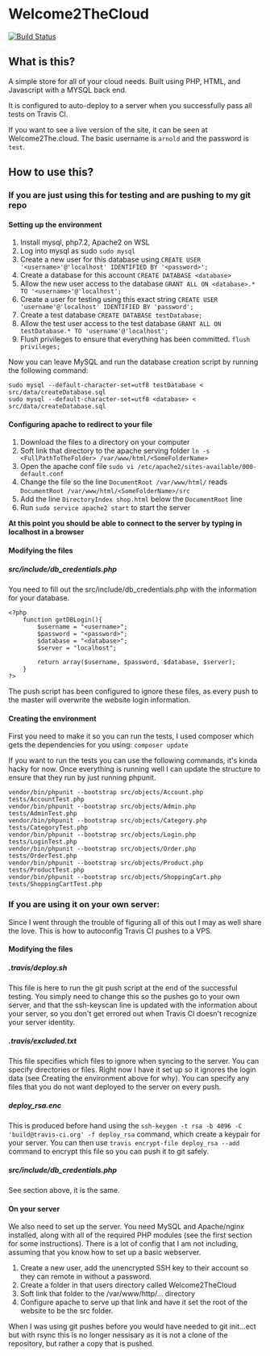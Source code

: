
# Welcome2TheCloud
[![Build Status](https://travis-ci.com/Nathan-Nesbitt/Welcome2TheCloud.svg?token=D4VK1pxxdxMWgNqgGdYi&branch=master)](https://travis-ci.com/Nathan-Nesbitt/Welcome2TheCloud) 

## What is this?
A simple store for all of your cloud needs. Built using PHP, HTML, and Javascript with a MYSQL back end. 

It is configured to auto-deploy to a server when you successfully pass all tests on Travis CI. 

If you want to see a live version of the site, it can be seen at Welcome2The.cloud. The basic username is `arnold` and the password is `test`.

## How to use this?

### If you are just using this for testing and are pushing to my git repo

#### Setting up the environment
1. Install mysql, php7.2, Apache2 on WSL
2. Log into mysql as sudo `sudo mysql`
3. Create a new user for this database using `CREATE USER '<username>'@'localhost' IDENTIFIED BY '<password>';`
4. Create a database for this account `CREATE DATABASE <database>`
5. Allow the new user access to the database `GRANT ALL ON <database>.* TO '<username>'@'localhost';`
6. Create a user for testing using this exact string `CREATE USER 'username'@'localhost' IDENTIFIED BY 'password';`
7. Create a test database  `CREATE DATABASE testDatabase;`
8. Allow the test user access to the test database `GRANT ALL ON testDatabase.* TO 'username'@'localhost';`
9. Flush privileges to ensure that everything has been committed. `flush privileges;`

Now you can leave MySQL and run the database creation script by running the following command:

```
sudo mysql --default-character-set=utf8 testDatabase < src/data/createDatabase.sql
sudo mysql --default-character-set=utf8 <database> < src/data/createDatabase.sql
```

#### Configuring apache to redirect to your file
1. Download the files to a directory on your computer
2. Soft link that directory to the apache serving folder `ln -s <FullPathToTheFolder> /var/www/html/<SomeFolderName>` 
3. Open the apache conf file `sudo vi /etc/apache2/sites-available/000-default.conf`
4. Change the file so the line `DocumentRoot /var/www/html/` reads `DocumentRoot /var/www/html/<SomeFolderName>/src`
5. Add the line `DirectoryIndex shop.html` below the `DocumentRoot` line
6. Run `sudo service apache2 start` to start the server

**At this point you should be able to connect to the server by typing in localhost in a browser**

#### Modifying the files
##### src/include/db_credentials.php
You need to fill out the src/include/db_credentials.php with the information for your database.
```{php}
<?php
	function getDBLogin(){
		$username = "<username>";
		$password = "<password>";
		$database = "<database>";
		$server = "localhost";

		return array($username, $password, $database, $server);
	}
?>
```
The push script has been configured to ignore these files, as every push to the master will overwrite the website login information.

#### Creating the environment

First you need to make it so you can run the tests, I used composer which gets the dependencies for you using: `composer update` 

If you want to run the tests you can use the following commands, it's kinda hacky for now. Once everything is running well I can update the structure to ensure that they run by just running phpunit.

```{php}
vendor/bin/phpunit --bootstrap src/objects/Account.php tests/AccountTest.php
vendor/bin/phpunit --bootstrap src/objects/Admin.php tests/AdminTest.php
vendor/bin/phpunit --bootstrap src/objects/Category.php tests/CategoryTest.php
vendor/bin/phpunit --bootstrap src/objects/Login.php tests/LoginTest.php
vendor/bin/phpunit --bootstrap src/objects/Order.php tests/OrderTest.php
vendor/bin/phpunit --bootstrap src/objects/Product.php tests/ProductTest.php
vendor/bin/phpunit --bootstrap src/objects/ShoppingCart.php tests/ShoppingCartTest.php
```

### If you are using it on your own server:
Since I went through the trouble of figuring all of this out I may as well share the love. This is how to autoconfig Travis CI pushes to a VPS.

#### Modifying the files
##### .travis/deploy.sh
This file is here to run the git push script at the end of the successful testing. You simply need to change this so the pushes go to your own server, and that the ssh-keyscan line is updated with the information about your server, so you don't get errored out when Travis CI doesn't recognize your server identity.

##### .travis/excluded.txt
This file specifies which files to ignore when syncing to the server. You can specify directories or files. Right now I have it set up so it ignores the login data (see Creating the environment above for why). You can specify any files that you do not want deployed to the server on every push.

##### deploy_rsa.enc
This is produced before hand using the `ssh-keygen -t rsa -b 4096 -C 'build@travis-ci.org' -f deploy_rsa` command, which create a keypair for your server. You can then use `travis encrypt-file deploy_rsa --add` command to encrypt this file so you can push it to git safely.   

##### src/include/db_credentials.php
See section above, it is the same.

#### On your server
We also need to set up the server. You need MySQL and Apache/nginx installed, along with all of the required PHP modules (see the first section for some instructions). There is a lot of config that I am not including, assuming that you know how to set up a basic webserver.

1. Create a new user, add the unencrypted SSH key to their account so they can remote in without a password.
2. Create a folder in that users directory called Welcome2TheCloud
3. Soft link that folder to the /var/www/http/... directory
4. Configure apache to serve up that link and have it set the root of the website to be the src folder.

When I was using git pushes before you would have needed to git init...ect but with rsync this is no longer nessisary as it is not a clone of the repository, but rather a copy that is pushed.
